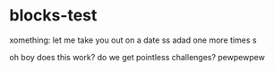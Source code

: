 # blocks-test
xomething:
let me take you out on a date
ss
adad
one more times
s

oh boy does this work?
do we get pointless challenges?
pewpewpew
